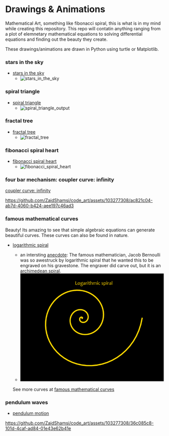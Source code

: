 # Drawings & Animations

Mathematical Art, something like fibonacci spiral, this is what is in my mind while creating this repository. This repo will contatin anything ranging from a plot of elemnetary mathematical equations to solving differential equations and finding out the beauty they create.

These drawings/animations are drawn in Python using turtle or Matplotlib. 

### stars in the sky

- [stars in the sky](stars_in_the_sky)
    - ![stars_in_the_sky](https://github.com/ZaidShamsi/my_python_scripts/assets/103277308/58a678e6-129f-42f8-887e-8a4be1d1a1bc)

### spiral triangle

- [spiral triangle](spiral_triangle)
    - ![spiral_triangle_output](https://github.com/ZaidShamsi/my_python_scripts/assets/103277308/53cdc3ba-c96a-47db-8c38-220a5164a6bc)

### fractal tree

- [fractal tree](fractal_tree)
    - ![fractal_tree](https://github.com/ZaidShamsi/my_python_scripts/assets/103277308/b06bed20-d08e-4e2c-b0f8-cd5a20257420)

### fibonacci spiral heart

- [fibonacci spiral heart](fibonacci_spiral)
    - ![fibonacci_spiral_heart](https://github.com/ZaidShamsi/my_python_scripts/assets/103277308/35d9ac18-e3e7-4ccc-9997-607c98c6fbd0)

### four bar mechanism: coupler curve: infinity

[coupler curve: infinity](coupler_curves/infinity)

https://github.com/ZaidShamsi/code_art/assets/103277308/ac821c04-ab7d-4060-b424-aee197c46ad3

### famous mathematical curves

Beauty! Its amazing to see that simple algebraic equations can generate beautiful curves. These curves can also be found in nature.

- [logarithmic spiral](famous_mathematical_curves/logarithmic_spiral)
  - an intersting [anecdote](https://geoffjward.medium.com/a-tale-of-two-tombstones-strange-but-true-7ce6fab7fded): The famous mathematician, Jacob Bernoulli was so awestruck by logarithmic spiral that he wanted this to be engraved on his gravestone. The engraver did carve out, but it is an [archimedean spiral](famous_mathematical_curves/archimedean_spiral).
  - ![logarithmic spiral](famous_mathematical_curves/logarithmic_spiral/logarithmic_spiral.png)
  
  See more curves at [famous mathematical curves](famous_mathematical_curves)

### pendulum waves

- [pendulum motion](ODEs/pendulum_motion)

https://github.com/ZaidShamsi/code_art/assets/103277308/36c085c8-101d-4caf-ad84-01e43e62b41e
 
